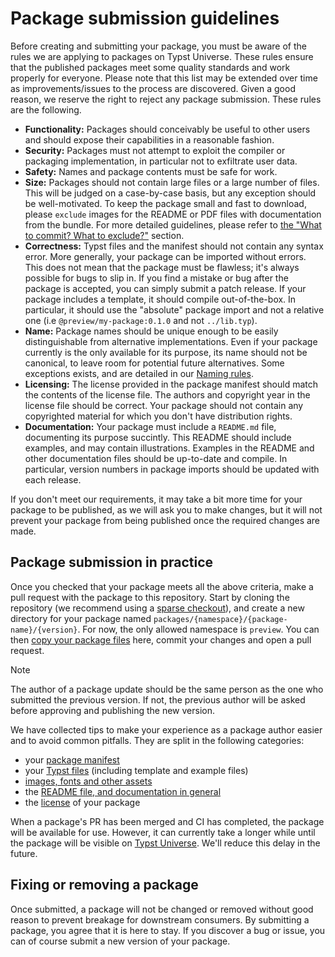 # Package submission guidelines

Before creating and submitting your package, you must be aware of the rules we
are applying to packages on Typst Universe. These rules ensure that the
published packages meet some quality standards and work properly for everyone.
Please note that this list may be extended over time as improvements/issues to
the process are discovered. Given a good reason, we reserve the right to reject
any package submission. These rules are the following.

- **Functionality:** Packages should conceivably be useful to other users and
  should expose their capabilities in a reasonable fashion.
- **Security:** Packages must not attempt to exploit the compiler or packaging
  implementation, in particular not to exfiltrate user data.
- **Safety:** Names and package contents must be safe for work.
- **Size:** Packages should not contain large files or a large number of files.
  This will be judged on a case-by-case basis, but any exception should be
  well-motivated. To keep the package small and fast to download, please
  `exclude` images for the README or PDF files with documentation from the
  bundle. For more detailed guidelines, please refer to [the "What to commit?
  What to exclude?"][exclusion] section.
- **Correctness:** Typst files and the manifest should not contain any syntax
  error. More generally, your package can be imported without errors. This does
  not mean that the package must be flawless; it's always possible for bugs to
  slip in. If you find a mistake or bug after the package is accepted, you can
  simply submit a patch release. If your package includes a template, it should
  compile out-of-the-box. In particular, it should use the "absolute" package
  import and not a relative one (i.e `@preview/my-package:0.1.0` and not
  `../lib.typ`).
- **Name:** Package names should be unique enough to be easily distinguishable
  from alternative implementations. Even if your package currently is the only
  available for its purpose, its name should not be canonical, to leave room for
  potential future alternatives. Some exceptions exists, and are detailed in
  our [Naming rules].
- **Licensing:** The license provided in the package manifest should match the
  contents of the license file. The authors and copyright year in the license file should
  be correct. Your package should not contain any copyrighted material for
  which you don't have distribution rights.
- **Documentation:** Your package must include a `README.md` file, documenting
  its purpose succintly. This README should include examples, and may contain
  illustrations. Examples in the README and other documentation files should be
  up-to-date and compile. In particular, version numbers in package imports should
  be updated with each release.

If you don't meet our requirements, it may take a bit more time for your package
to be published, as we will ask you to make changes, but it will not prevent
your package from being published once the required changes are made.

## Package submission in practice

Once you checked that your package meets all the above criteria, make a pull
request with the package to this repository. Start by cloning the repository (we
recommend using a [sparse checkout][sparse-checkout]), and create a new
directory for your package named
`packages/{namespace}/{package-name}/{version}`. For now, the only allowed
namespace is `preview`. You can then [copy your package files][exclusion] here,
commit your changes and open a pull request.

> [!NOTE]
> The author of a package update should be the same person as the one
> who submitted the previous version. If not, the previous author will be asked
> before approving and publishing the new version.

We have collected tips to make your experience as a package author easier and to
avoid common pitfalls. They are split in the following categories:

- your [package manifest][manifest]
- your [Typst files][typst] (including template and example files)
- [images, fonts and other assets][resources]
- the [README file, and documentation in general][documentation]
- the [license] of your package

When a package's PR has been merged and CI has completed, the package will be
available for use. However, it can currently take a longer while until the
package will be visible on [Typst Universe][universe]. We'll reduce this delay
in the future.

## Fixing or removing a package

Once submitted, a package will not be changed or removed without good reason to
prevent breakage for downstream consumers. By submitting a package, you agree
that it is here to stay. If you discover a bug or issue, you can of course
submit a new version of your package.

[sparse-checkout]: tips.md#sparse-checkout-of-the-repository
[exclusion]: tips.md#what-to-commit-what-to-exclude
[manifest]: manifest.md
[typst]: typst.md
[resources]: resources.md
[documentation]: documentation.md
[license]: licensing.md
[universe]: https://typst.app/universe/
[Naming rules]: manifest.md#naming-rules